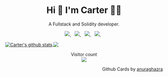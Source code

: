 
<h1 align='center'>
  Hi 👋 I'm Carter 👨‍💻
</h1>

<p align='center'>
  A Fullstack and Solidity developer.
</p>

<p align='center'>
  <a href="https://twitter.com/CarterMcAIister">
    <img src="https://img.shields.io/badge/twitter-%2300ACEE.svg?&style=for-the-badge&logo=twitter&logoColor=white" />        
  </a>&nbsp;&nbsp;
  <a href="https://gitcoin.co/cartermcalister/">
    <img src="https://img.shields.io/badge/gitcoin-%2314ab6f.svg?&style=for-the-badge&logo=gitcoin&logoColor=white" />
  </a>&nbsp;&nbsp;
  <a href="https://www.linkedin.com/in/carter-mcalister/">
    <img src="https://img.shields.io/badge/linkedin-%230077B5.svg?&style=for-the-badge&logo=linkedin&logoColor=white" />
  </a>&nbsp;&nbsp;
  <a href="https://github.com/CarterMcAlister">
    <img src="https://img.shields.io/badge/github-%23222222.svg?&style=for-the-badge&logo=github&logoColor=white" />        
  </a>&nbsp;&nbsp;

</p>



<!--- 
  if you have forked this to use on your profile, 
  Change the `github-readme-stats.anuraghazra1.vercel.app` to `github-readme-stats.vercel.app` 
--->

<!-- Change the `github-readme-stats.anuraghazra1.vercel.app` to `github-readme-stats.vercel.app`  -->

<a href="https://github.com/anuraghazra/github-readme-stats">
  <img align="center" src="https://github-readme-stats.vercel.app/api?username=rekpero&show_icons=true&include_all_commits=true&theme=radical" alt="Carter's github stats" />
</a>
<a href="https://github.com/CarterMcAlister/github-readme-stats">
  <!-- Change the `github-readme-stats.anuraghazra1.vercel.app` to `github-readme-stats.vercel.app`  -->
  <img align="center" src="https://github-readme-stats.vercel.app/api/top-langs/?username=CarterMcAlister&layout=compact&theme=radical" />
</a>
<p align="center"> 
  Visitor count<br>
  <img src="https://profile-counter.glitch.me/CarterMcAlister/count.svg" />
</p>

<p align="right">
Github Cards by <a href="https://github.com/anuraghazra">anuraghazra</a>
</p>
